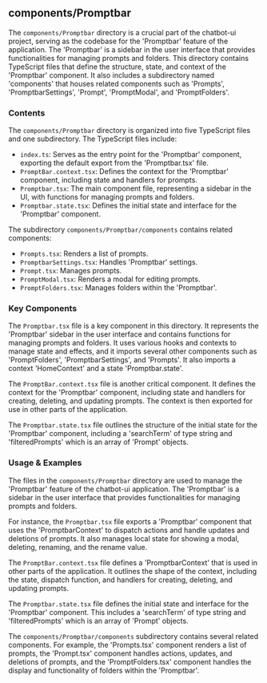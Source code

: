 
## components/Promptbar

The `components/Promptbar` directory is a crucial part of the chatbot-ui project, serving as the codebase for the 'Promptbar' feature of the application. The 'Promptbar' is a sidebar in the user interface that provides functionalities for managing prompts and folders. This directory contains TypeScript files that define the structure, state, and context of the 'Promptbar' component. It also includes a subdirectory named 'components' that houses related components such as 'Prompts', 'PromptbarSettings', 'Prompt', 'PromptModal', and 'PromptFolders'.

### Contents

The `components/Promptbar` directory is organized into five TypeScript files and one subdirectory. The TypeScript files include:

- `index.ts`: Serves as the entry point for the 'Promptbar' component, exporting the default export from the 'Promptbar.tsx' file.
- `PromptBar.context.tsx`: Defines the context for the 'Promptbar' component, including state and handlers for prompts.
- `Promptbar.tsx`: The main component file, representing a sidebar in the UI, with functions for managing prompts and folders.
- `Promptbar.state.tsx`: Defines the initial state and interface for the 'Promptbar' component.

The subdirectory `components/Promptbar/components` contains related components:

- `Prompts.tsx`: Renders a list of prompts.
- `PromptbarSettings.tsx`: Handles 'Promptbar' settings.
- `Prompt.tsx`: Manages prompts.
- `PromptModal.tsx`: Renders a modal for editing prompts.
- `PromptFolders.tsx`: Manages folders within the 'Promptbar'.

### Key Components

The `Promptbar.tsx` file is a key component in this directory. It represents the 'Promptbar' sidebar in the user interface and contains functions for managing prompts and folders. It uses various hooks and contexts to manage state and effects, and it imports several other components such as 'PromptFolders', 'PromptbarSettings', and 'Prompts'. It also imports a context 'HomeContext' and a state 'Promptbar.state'.

The `PromptBar.context.tsx` file is another critical component. It defines the context for the 'Promptbar' component, including state and handlers for creating, deleting, and updating prompts. The context is then exported for use in other parts of the application.

The `Promptbar.state.tsx` file outlines the structure of the initial state for the 'Promptbar' component, including a 'searchTerm' of type string and 'filteredPrompts' which is an array of 'Prompt' objects.

### Usage & Examples

The files in the `components/Promptbar` directory are used to manage the 'Promptbar' feature of the chatbot-ui application. The 'Promptbar' is a sidebar in the user interface that provides functionalities for managing prompts and folders.

For instance, the `Promptbar.tsx` file exports a 'Promptbar' component that uses the 'PromptbarContext' to dispatch actions and handle updates and deletions of prompts. It also manages local state for showing a modal, deleting, renaming, and the rename value.

The `PromptBar.context.tsx` file defines a 'PromptbarContext' that is used in other parts of the application. It outlines the shape of the context, including the state, dispatch function, and handlers for creating, deleting, and updating prompts.

The `Promptbar.state.tsx` file defines the initial state and interface for the 'Promptbar' component. This includes a 'searchTerm' of type string and 'filteredPrompts' which is an array of 'Prompt' objects.

The `components/Promptbar/components` subdirectory contains several related components. For example, the 'Prompts.tsx' component renders a list of prompts, the 'Prompt.tsx' component handles actions, updates, and deletions of prompts, and the 'PromptFolders.tsx' component handles the display and functionality of folders within the 'Promptbar'.
